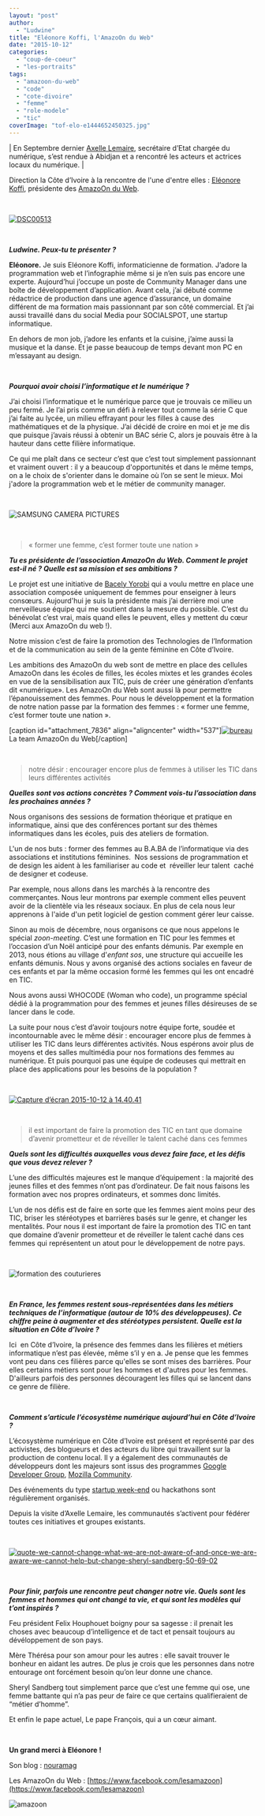 ```yaml
---
layout: "post"
author: 
  - "Ludwine"
title: "Eléonore Koffi, l'AmazoOn du Web"
date: "2015-10-12"
categories: 
  - "coup-de-coeur"
  - "les-portraits"
tags: 
  - "amazoon-du-web"
  - "code"
  - "cote-divoire"
  - "femme"
  - "role-modele"
  - "tic"
coverImage: "tof-elo-e1444652450325.jpg"
---
```


| En Septembre dernier [Axelle Lemaire](https://twitter.com/axellelemaire), secrétaire d’Etat chargée du numérique, s’est rendue à Abidjan et a rencontré les acteurs et actrices locaux du numérique. |

Direction la Côte d’Ivoire à la rencontre de l'une d'entre elles : [Eléonore Koffi](https://nouramodmag.wordpress.com), présidente des [AmazoOn du Web](https://www.facebook.com/lesamazoon).

 

[![DSC00513](/assets/2015/10/2015-10-12-eleonore-koffi-amazoon-web/DSC00513.jpg)](/assets/2015/10/2015-10-12-eleonore-koffi-amazoon-web/DSC00513.jpg)

 

_**Ludwine. Peux-tu te présenter ?**_

**Eléonore.** Je suis Eléonore Koffi, informaticienne de formation. J’adore la programmation web et l’infographie même si je n’en suis pas encore une experte. Aujourd’hui j’occupe un poste de Community Manager dans une boîte de développement d’application. Avant cela, j’ai débuté comme rédactrice de production dans une agence d’assurance, un domaine différent de ma formation mais passionnant par son côté commercial. Et j’ai aussi travaillé dans du social Media pour SOCIALSPOT, une startup informatique.

En dehors de mon job, j’adore les enfants et la cuisine, j’aime aussi la musique et la danse. Et je passe beaucoup de temps devant mon PC en m’essayant au design.

 

_**Pourquoi avoir choisi l’informatique et le numérique ?**_

J’ai choisi l’informatique et le numérique parce que je trouvais ce milieu un peu fermé. Je l’ai pris comme un défi à relever tout comme la série C que j’ai faite au lycée, un milieu effrayant pour les filles à cause des mathématiques et de la physique. J’ai décidé de croire en moi et je me dis que puisque j’avais réussi à obtenir un BAC série C, alors je pouvais être à la hauteur dans cette filière informatique.

Ce qui me plaît dans ce secteur c’est que c’est tout simplement passionnant et vraiment ouvert : il y a beaucoup d'opportunités et dans le même temps, on a le choix de s'orienter dans le domaine où l’on se sent le mieux. Moi j'adore la programmation web et le métier de community manager.

 

![SAMSUNG CAMERA PICTURES](/assets/2015/10/2015-10-12-eleonore-koffi-amazoon-web/formation.jpg)

 

> « former une femme, c’est former toute une nation »

_**Tu es présidente de l’association AmazoOn du Web. Comment le projet est-il né ? Quelle est sa mission et ses ambitions ?**_

Le projet est une initiative de [Bacely Yorobi](https://twitter.com/yojedesign) qui a voulu mettre en place une association composée uniquement de femmes pour enseigner à leurs consœurs. Aujourd'hui je suis la présidente mais j’ai derrière moi une merveilleuse équipe qui me soutient dans la mesure du possible. C’est du bénévolat c’est vrai, mais quand elles le peuvent, elles y mettent du cœur (Merci aux AmazoOn du web !).

Notre mission c’est de faire la promotion des Technologies de l’Information et de la communication au sein de la gente féminine en Côte d’Ivoire.

Les ambitions des AmazoOn du web sont de mettre en place des cellules AmazoOn dans les écoles de filles, les écoles mixtes et les grandes écoles en vue de la sensibilisation aux TIC, puis de créer une génération d’enfants dit «numérique». Les AmazoOn du Web sont aussi là pour permettre l’épanouissement des femmes. Pour nous le développement et la formation de notre nation passe par la formation des femmes : « former une femme, c’est former toute une nation ».

\[caption id="attachment\_7836" align="aligncenter" width="537"\][![bureau](/assets/2015/10/2015-10-12-eleonore-koffi-amazoon-web/bureau.jpg)](/assets/2015/10/2015-10-12-eleonore-koffi-amazoon-web/bureau.jpg) La team AmazoOn du Web\[/caption\]

 

> notre désir : encourager encore plus de femmes à utiliser les TIC dans leurs différentes activités

_**Quelles sont vos actions concrètes ? Comment vois-tu l’association dans les prochaines années ?**_

Nous organisons des sessions de formation théorique et pratique en informatique, ainsi que des conférences portant sur des thèmes informatiques dans les écoles, puis des ateliers de formation.

L'un de nos buts : former des femmes au B.A.BA de l’informatique via des associations et institutions féminines.  Nos sessions de programmation et de design les aident à les familiariser au code et  réveiller leur talent  caché de designer et codeuse.

Par exemple, nous allons dans les marchés à la rencontre des commerçantes. Nous leur montrons par exemple comment elles peuvent avoir de la clientèle via les réseaux sociaux. En plus de cela nous leur apprenons à l'aide d'un petit logiciel de gestion comment gérer leur caisse.

Sinon au mois de décembre, nous organisons ce que nous appelons le spécial _zoon-meeting_. C’est une formation en TIC pour les femmes et l’occasion d’un Noël anticipé pour des enfants démunis. Par exemple en 2013, nous étions au village d'_enfant sos_, une structure qui accueille les enfants démunis. Nous y avons organisé des actions sociales en faveur de ces enfants et par la même occasion formé les femmes qui les ont encadré en TIC.

Nous avons aussi WHOCODE (Woman who code), un programme spécial dédié à la programmation pour des femmes et jeunes filles désireuses de se lancer dans le code.

La suite pour nous c’est d’avoir toujours notre équipe forte, soudée et incontournable avec le même désir : encourager encore plus de femmes à utiliser les TIC dans leurs différentes activités. Nous espérons avoir plus de moyens et des salles multimédia pour nos formations des femmes au numérique. Et puis pourquoi pas une équipe de codeuses qui mettrait en place des applications pour les besoins de la population ?

 

[![Capture d’écran 2015-10-12 à 14.40.41](/assets/2015/10/2015-10-12-eleonore-koffi-amazoon-web/Capture-d-----cran-2015-10-12----14.40.41.png)](/assets/2015/10/2015-10-12-eleonore-koffi-amazoon-web/Capture-d-----cran-2015-10-12----14.40.41.png)

 

> il est important de faire la promotion des TIC en tant que domaine d’avenir prometteur et de réveiller le talent caché dans ces femmes

_**Quels sont les difficultés auxquelles vous devez faire face, et les défis que vous devez relever ?**_

L’une des difficultés majeures est le manque d’équipement : la majorité des jeunes filles et des femmes n’ont pas d’ordinateur. De fait nous faisons les formation avec nos propres ordinateurs, et sommes donc limités.

L’un de nos défis est de faire en sorte que les femmes aient moins peur des TIC, briser les stéréotypes et barrières basés sur le genre, et changer les mentalités. Pour nous il est important de faire la promotion des TIC en tant que domaine d’avenir prometteur et de réveiller le talent caché dans ces femmes qui représentent un atout pour le développement de notre pays.

 

![formation des couturieres](/assets/2015/10/2015-10-12-eleonore-koffi-amazoon-web/formation-des-couturieres.jpg)

 

_**En France, les femmes restent sous-représentées dans les métiers techniques de l’informatique (autour de 10% des développeuses). Ce chiffre peine à augmenter et des stéréotypes persistent. Quelle est la situation en Côte d’Ivoire ?**_

Ici  en Côte d’Ivoire, la présence des femmes dans les filières et métiers informatique n’est pas élevée, même s’il y en a. Je pense que les femmes vont peu dans ces filières parce qu'elles se sont mises des barrières. Pour elles certains métiers sont pour les hommes et d'autres pour les femmes. D'ailleurs parfois des personnes découragent les filles qui se lancent dans ce genre de filière.

 

_**Comment s’articule l’écosystème numérique aujourd’hui en Côte d’Ivoire ?**_

L’écosystème numérique en Côte d’Ivoire est présent et représenté par des activistes, des blogueurs et des acteurs du libre qui travaillent sur la production de contenu local. Il y a également des communautés de développeurs dont les majeurs sont issus des programmes [Google Developer Group](http://gdgabidjan.ci/), [Mozilla Community](http://www.mozilla.ci/).

Des événements du type [startup week-end](http://abidjan.startupweekend.org/) ou hackathons sont régulièrement organisés.

Depuis la visite d’Axelle Lemaire, les communautés s’activent pour fédérer toutes ces initiatives et groupes existants.

 

[![quote-we-cannot-change-what-we-are-not-aware-of-and-once-we-are-aware-we-cannot-help-but-change-sheryl-sandberg-50-69-02](/assets/2015/10/2015-10-12-eleonore-koffi-amazoon-web/quote-we-cannot-change-what-we-are-not-aware-of-and-once-we-are-aware-we-cannot-help-but-change-sheryl-sandberg-50-69-02.jpg)](/assets/2015/10/2015-10-12-eleonore-koffi-amazoon-web/quote-we-cannot-change-what-we-are-not-aware-of-and-once-we-are-aware-we-cannot-help-but-change-sheryl-sandberg-50-69-02.jpg)

 

_**Pour finir, parfois une rencontre peut changer notre vie. Quels sont les femmes et hommes qui ont changé ta vie, et qui sont les modèles qui t’ont inspirés ?**_

Feu président Felix Houphouet boigny pour sa sagesse : il prenait les choses avec beaucoup d’intelligence et de tact et pensait toujours au dévéloppement de son pays.

Mère Thérésa pour son amour pour les autres : elle savait trouver le bonheur en aidant les autres. De plus je crois que les personnes dans notre entourage ont forcément besoin qu’on leur donne une chance.

Sheryl Sandberg tout simplement parce que c’est une femme qui ose, une femme battante qui n’a pas peur de faire ce que certains qualifieraient de “métier d’homme”.

Et enfin le pape actuel, Le pape François, qui a un cœur aimant.

 

**Un grand merci à Eléonore !**

Son blog : [nouramag](http://nouramodmag.wordpress.com)

Les AmazoOn du Web : [https://www.facebook.com/lesamazoon](https://www.facebook.com/lesamazoon)

![amazoon](/assets/2015/10/2015-10-12-eleonore-koffi-amazoon-web/amazoon.png)
